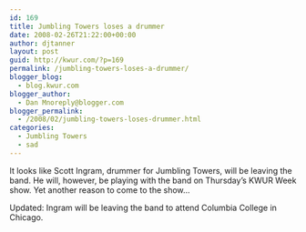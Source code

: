 ```yaml
---
id: 169
title: Jumbling Towers loses a drummer
date: 2008-02-26T21:22:00+00:00
author: djtanner
layout: post
guid: http://kwur.com/?p=169
permalink: /jumbling-towers-loses-a-drummer/
blogger_blog:
  - blog.kwur.com
blogger_author:
  - Dan Mnoreply@blogger.com
blogger_permalink:
  - /2008/02/jumbling-towers-loses-drummer.html
categories:
  - Jumbling Towers
  - sad
---
```

<div class="pf-content">
  <p>
    It looks like Scott Ingram, drummer for Jumbling Towers, will be leaving the band. He will, however, be playing with the band on Thursday&#8217;s KWUR Week show. Yet another reason to come to the show&#8230;
  </p>
  
  <p>
    Updated: Ingram will be leaving the band to attend Columbia College in Chicago.
  </p>
</div>